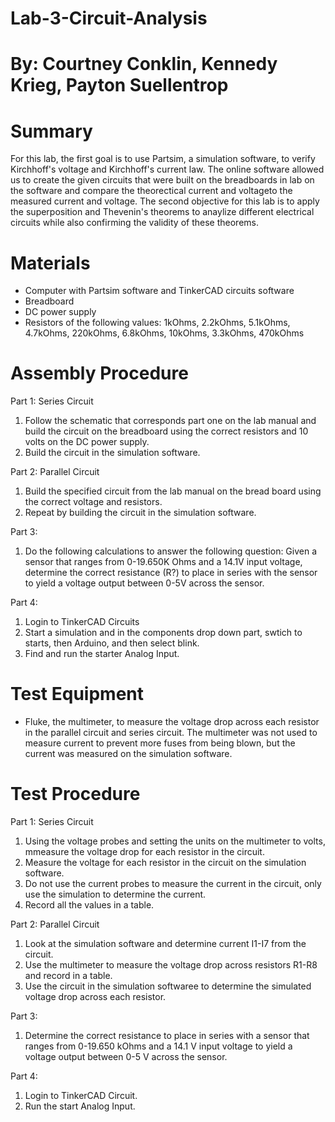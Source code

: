 # Lab-3-Circuit-Analysis
# By: Courtney Conklin, Kennedy Krieg, Payton Suellentrop 
# Summary 
For this lab, the first goal is to use Partsim, a simulation software, to verify Kirchhoff's voltage and Kirchhoff's current law. The online software allowed us to create the given circuits that were built on the breadboards in lab on the software  and compare the theorectical current and voltageto the measured current and voltage. The second objective for this lab is to apply the superposition and Thevenin's theorems to anaylize different electrical circuits while also confirming the validity of these theorems. 
# Materials
- Computer with Partsim software and TinkerCAD circuits software
- Breadboard 
- DC power supply 
- Resistors of the following values: 1kOhms, 2.2kOhms, 5.1kOhms, 4.7kOhms, 220kOhms, 6.8kOhms, 10kOhms, 3.3kOhms, 470kOhms
# Assembly Procedure
Part 1: Series Circuit
1. Follow the schematic that corresponds part one on the lab manual and build the circuit on the breadboard using the correct resistors and 10 volts on the DC power supply. 
2. Build the circuit in the simulation software. 

Part 2: Parallel Circuit 
1. Build the specified circuit from the lab manual on the bread board using the correct voltage and resistors. 
2. Repeat by building the circuit in the simulation software. 

Part 3: 
1. Do the following calculations to answer the following question: Given a sensor that ranges from 0-19.650K Ohms and a 14.1V input voltage, determine the correct resistance (R?) to place in series with the sensor to yield a voltage output between 0-5V across the sensor.

Part 4: 
1. Login to TinkerCAD Circuits 
2. Start a simulation and in the components drop down part, swtich to starts, then Arduino, and then select blink. 
3. Find and run the starter Analog Input. 
# Test Equipment 
- Fluke, the multimeter, to measure the voltage drop across each resistor in the parallel circuit and series circuit. The multimeter was not used to measure current to prevent more fuses from being blown, but the current was measured on the simulation software. 
# Test Procedure 
Part 1: Series Circuit 
1. Using the voltage probes and setting the units on the multimeter to volts, mmeasure the voltage drop for each resistor in the circuit. 
2. Measure the voltage for each resistor in the circuit on the simulation software. 
3. Do not use the current probes to measure the current in the circuit, only use the simulation to determine the current.
4. Record all the values in a table.

Part 2: Parallel Circuit 
1. Look at the simulation software and determine current I1-I7 from the circuit. 
2. Use the multimeter to measure the voltage drop across resistors R1-R8 and record in a table. 
3. Use the circuit in the simulation softwaree to determine the simulated voltage drop across each resistor. 

Part 3: 
1. Determine the correct resistance to place in series with a sensor that ranges from 0-19.650 kOhms and a 14.1 V input voltage to yield a voltage output between 0-5 V across the sensor. 

Part 4: 
1. Login to TinkerCAD Circuit. 
2. Run the start Analog Input. 

